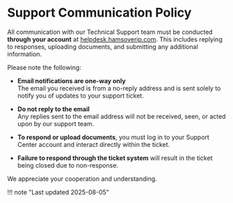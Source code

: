 # Support Communication Policy

All communication with our Technical Support team must be conducted **through your account** at [helpdesk.hamsoverip.com](https://helpdesk.hamsoverip.com/osticket).  This includes replying to responses, uploading documents, and submitting any additional information.

Please note the following:

- **Email notifications are one-way only**  
  The email you received is from a no-reply address and is sent solely to notify you of updates to your support ticket.

- **Do not reply to the email**  
  Any replies sent to the email address will not be received, seen, or acted upon by our support team.

- **To respond or upload documents**, you must log in to your Support Center account and interact directly within the ticket.

- **Failure to respond through the ticket system** will result in the ticket being closed due to non-response.

We appreciate your cooperation and understanding.

!!! note "Last updated 2025-08-05"
